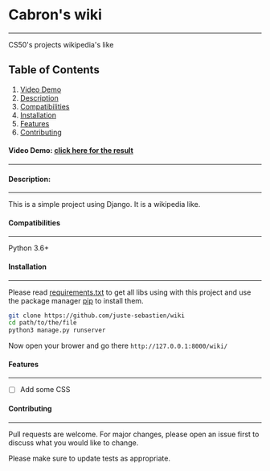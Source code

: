 # Cabron's wiki
***
CS50's projects wikipedia's like

## Table of Contents
1. [Video Demo](#video-demo)
2. [Description](#description)
3. [Compatibilities](#compatibilities)
4. [Installation](#installation)
5. [Features](#features)
6. [Contributing](#contributing)

#### Video Demo: [click here for the result](https://youtu.be/mi61vDjyZYE)
***


#### Description:
***
This is a simple project using Django. It is a wikipedia like. 


#### Compatibilities
***
Python 3.6+


#### Installation
***
Please read [requirements.txt](https://github.com/juste-sebastien/wiki/blob/master/requirements.txt) to get all libs using with this project and use the package manager [pip](https://pip.pypa.io/en/stable/) to install them.

```bash
git clone https://github.com/juste-sebastien/wiki
cd path/to/the/file
python3 manage.py runserver
```

Now open your brower and go there
```http://127.0.0.1:8000/wiki/```

#### Features
***
- [ ] Add some CSS



#### Contributing
***
Pull requests are welcome. For major changes, please open an issue first to discuss what you would like to change.

Please make sure to update tests as appropriate.